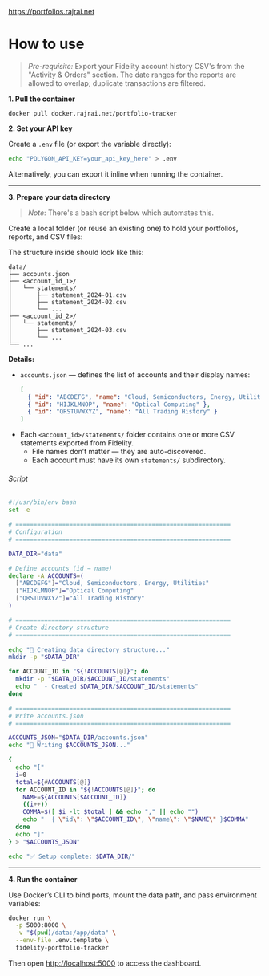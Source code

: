 https://portfolios.rajrai.net

# How to use

>*Pre-requisite:* Export your Fidelity account history CSV's from the "Activity & Orders" section. The date ranges for the reports are allowed to overlap; duplicate transactions are filtered.

**1. Pull the container**

`docker pull docker.rajrai.net/portfolio-tracker`

**2. Set your API key**

Create a `.env` file (or export the variable directly):

```bash
echo "POLYGON_API_KEY=your_api_key_here" > .env
```

Alternatively, you can export it inline when running the container.

---

**3. Prepare your data directory**
> *Note*: There's a bash script below which automates this.

Create a local folder (or reuse an existing one) to hold your portfolios, reports, and CSV files:

The structure inside should look like this:

```
data/
├── accounts.json
├── <account_id_1>/
│   └── statements/
│       ├── statement_2024-01.csv
│       ├── statement_2024-02.csv
│       └── ...
├── <account_id_2>/
│   └── statements/
│       ├── statement_2024-03.csv
│       └── ...
└── ...
```

**Details:**
- `accounts.json` — defines the list of accounts and their display names:
  ```json
  [
    { "id": "ABCDEFG", "name": "Cloud, Semiconductors, Energy, Utilities" },
    { "id": "HIJKLMNOP", "name": "Optical Computing" },
    { "id": "QRSTUVWXYZ", "name": "All Trading History" }
  ]
  ```
- Each `<account_id>/statements/` folder contains one or more CSV statements exported from Fidelity.
    - File names don’t matter — they are auto-discovered.
    - Each account must have its own `statements/` subdirectory.

###### Script

```bash
#!/usr/bin/env bash
set -e

# ============================================================
# Configuration
# ============================================================

DATA_DIR="data"

# Define accounts (id → name)
declare -A ACCOUNTS=(
  ["ABCDEFG"]="Cloud, Semiconductors, Energy, Utilities"
  ["HIJKLMNOP"]="Optical Computing"
  ["QRSTUVWXYZ"]="All Trading History"
)

# ============================================================
# Create directory structure
# ============================================================

echo "📁 Creating data directory structure..."
mkdir -p "$DATA_DIR"

for ACCOUNT_ID in "${!ACCOUNTS[@]}"; do
  mkdir -p "$DATA_DIR/$ACCOUNT_ID/statements"
  echo "  - Created $DATA_DIR/$ACCOUNT_ID/statements"
done

# ============================================================
# Write accounts.json
# ============================================================

ACCOUNTS_JSON="$DATA_DIR/accounts.json"
echo "📝 Writing $ACCOUNTS_JSON..."

{
  echo "["
  i=0
  total=${#ACCOUNTS[@]}
  for ACCOUNT_ID in "${!ACCOUNTS[@]}"; do
    NAME=${ACCOUNTS[$ACCOUNT_ID]}
    ((i++))
    COMMA=$([ $i -lt $total ] && echo "," || echo "")
    echo "  { \"id\": \"$ACCOUNT_ID\", \"name\": \"$NAME\" }$COMMA"
  done
  echo "]"
} > "$ACCOUNTS_JSON"

echo "✅ Setup complete: $DATA_DIR/"
```

---

**4. Run the container**

Use Docker’s CLI to bind ports, mount the data path, and pass environment variables:

```bash
docker run \
  -p 5000:8000 \
  -v "$(pwd)/data:/app/data" \
  --env-file .env.template \
  fidelity-portfolio-tracker
```

Then open [http://localhost:5000](http://localhost:5000) to access the dashboard.

